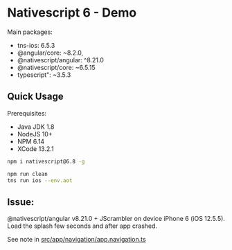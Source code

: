 # Nativescript 6 - Demo

Main packages:

- tns-ios: 6.5.3
- @angular/core: ~8.2.0,
- @nativescript/angular: ^8.21.0
- @nativescript/core: ~6.5.15
- typescript": ~3.5.3


## Quick Usage

Prerequisites:

- Java JDK 1.8
- NodeJS 10+
- NPM 6.14
- XCode 13.2.1

```bash
npm i nativescript@6.8 -g
```

```bash
npm run clean
tns run ios --env.aot
```

## Issue:

@nativescript/angular v8.21.0 + JScrambler on device iPhone 6 (iOS 12.5.5). Load the splash few seconds and after app crashed.

See note in [src/app/navigation/app.navigation.ts](src/app/navigation/app.navigation.ts)
